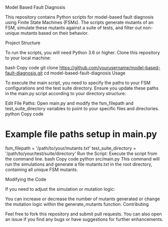 Model Based Fault Diagnosis

This repository contains Python scripts for model-based fault diagnosis using Finite State Machines (FSMs). The scripts generate mutants of an FSM, simulate these mutants against a suite of tests, and filter out non-unique mutants based on their behavior.

Project Structure



To run the scripts, you will need Python 3.6 or higher. Clone this repository to your local machine:

bash
Copy code
git clone https://github.com/yourusername/model-based-fault-diagnosis.git
cd model-based-fault-diagnosis
Usage

To execute the main script, you need to specify the paths to your FSM configurations and the test suite directory. Ensure you update these paths in the main.py script according to your directory structure:

Edit File Paths:
Open main.py and modify the fsm_filepath and test_suite_directory variables to point to your specific files and directories.
python
Copy code
# Example file paths setup in main.py
fsm_filepath = '/path/to/your/mutants.txt'
test_suite_directory = '/path/to/your/test/suite/directory'
Run the Script:
Execute the script from the command line.
bash
Copy code
python src/main.py
This command will run the simulations and generate a file mutants.txt in the root directory, containing all unique FSM mutants.

Modifying the Code

If you need to adjust the simulation or mutation logic:


You can increase or decrease the number of mutants generated or change the mutation logic within the generate_mutants function.
Contributing

Feel free to fork this repository and submit pull requests. You can also open an issue if you find any bugs or have suggestions for further enhancements.
